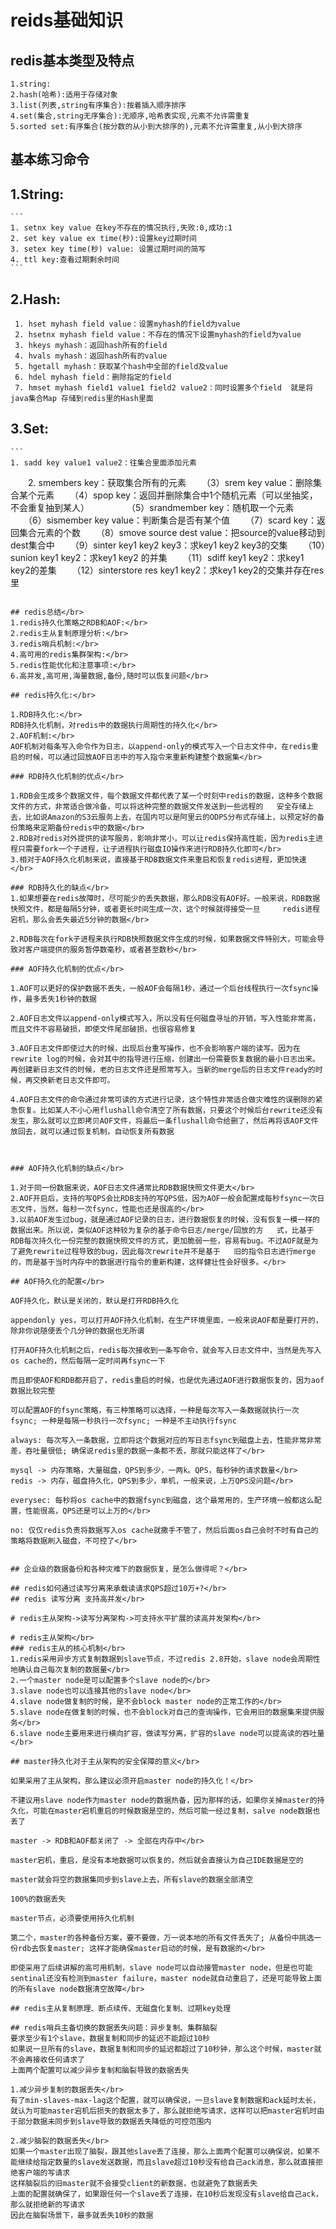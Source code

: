 # reids基础知识

##  redis基本类型及特点
    1.string:
    2.hash(哈希):适用于存储对象
    3.list(列表,string有序集合):按着插入顺序排序
    4.set(集合,string无序集合):无顺序,哈希表实现,元素不允许需重复
    5.sorted set:有序集合(按分数的从小到大排序的),元素不允许需重复,从小到大排序
   
 ## 基本练习命令
 ## 1.String: 
    ```
    1. setnx key value 在key不存在的情况执行,失败:0,成功:1
    2. set key value ex time(秒):设置key过期时间
    3. setex key time(秒) value: 设置过期时间的简写
    4. ttl key:查看过期剩余时间
    ```
 ## 2.Hash:
   ```
    1. hset myhash field value：设置myhash的field为value
    2. hsetnx myhash field value：不存在的情况下设置myhash的field为value
    3. hkeys myhash：返回hash所有的field
    4. hvals myhash：返回hash所有的value
    5. hgetall myhash：获取某个hash中全部的field及value
    6. hdel myhash field：删除指定的field
    7. hmset myhash field1 value1 field2 value2：同时设置多个field  就是将java集合Map 存储到redis里的Hash里面
   ```
 ## 3.Set:
    ```
    1. sadd key value1 value2：往集合里面添加元素
　　2. smembers key：获取集合所有的元素
　　（3）srem key value：删除集合某个元素
　　（4）spop key：返回并删除集合中1个随机元素（可以坐抽奖，不会重复抽到某人）　　　
　　（5）srandmember key：随机取一个元素
　　（6）sismember key value：判断集合是否有某个值
　　（7）scard key：返回集合元素的个数
　　（8）smove source dest value：把source的value移动到dest集合中
　　（9）sinter key1 key2 key3：求key1 key2 key3的交集
　　（10）sunion key1 key2：求key1 key2 的并集
　　（11）sdiff key1 key2：求key1 key2的差集
　　（12）sinterstore res key1 key2：求key1 key2的交集并存在res里
   
   ```
 
## redis总结</br>
  1.redis持久化策略之RDB和AOF:</br>
  2.redis主从复制原理分析:</br>
  3.redis哨兵机制:</br>
  4.高可用的redis集群架构:</br>
  5.redis性能优化和注意事项:</br>
  6.高并发,高可用,海量数据,备份,随时可以恢复问题</br>

## redis持久化:</br>

1.RDB持久化:</br>
  RDB持久化机制，对redis中的数据执行周期性的持久化</br>
2.AOF机制:</br>
  AOF机制对每条写入命令作为日志，以append-only的模式写入一个日志文件中，在redis重启的时候，可以通过回放AOF日志中的写入指令来重新构建整个数据集</br>

### RDB持久化机制的优点</br>

1.RDB会生成多个数据文件，每个数据文件都代表了某一个时刻中redis的数据，这种多个数据文件的方式，非常适合做冷备，可以将这种完整的数据文件发送到一些远程的   安全存储上去，比如说Amazon的S3云服务上去，在国内可以是阿里云的ODPS分布式存储上，以预定好的备份策略来定期备份redis中的数据</br>
2.RDB对redis对外提供的读写服务，影响非常小，可以让redis保持高性能，因为redis主进程只需要fork一个子进程，让子进程执行磁盘IO操作来进行RDB持久化即可</br>
3.相对于AOF持久化机制来说，直接基于RDB数据文件来重启和恢复redis进程，更加快速</br>

### RDB持久化的缺点</br>
1.如果想要在redis故障时，尽可能少的丢失数据，那么RDB没有AOF好。一般来说，RDB数据快照文件，都是每隔5分钟，或者更长时间生成一次，这个时候就得接受一旦     redis进程宕机，那么会丢失最近5分钟的数据</br>

2.RDB每次在fork子进程来执行RDB快照数据文件生成的时候，如果数据文件特别大，可能会导致对客户端提供的服务暂停数毫秒，或者甚至数秒</br>

### AOF持久化机制的优点</br>

1.AOF可以更好的保护数据不丢失，一般AOF会每隔1秒，通过一个后台线程执行一次fsync操作，最多丢失1秒钟的数据

2.AOF日志文件以append-only模式写入，所以没有任何磁盘寻址的开销，写入性能非常高，而且文件不容易破损，即使文件尾部破损，也很容易修复

3.AOF日志文件即使过大的时候，出现后台重写操作，也不会影响客户端的读写。因为在rewrite log的时候，会对其中的指导进行压缩，创建出一份需要恢复数据的最小日志出来。再创建新日志文件的时候，老的日志文件还是照常写入。当新的merge后的日志文件ready的时候，再交换新老日志文件即可。

4.AOF日志文件的命令通过非常可读的方式进行记录，这个特性非常适合做灾难性的误删除的紧急恢复。比如某人不小心用flushall命令清空了所有数据，只要这个时候后台rewrite还没有发生，那么就可以立即拷贝AOF文件，将最后一条flushall命令给删了，然后再将该AOF文件放回去，就可以通过恢复机制，自动恢复所有数据



### AOF持久化机制的缺点</br>

1.对于同一份数据来说，AOF日志文件通常比RDB数据快照文件更大</br>
2.AOF开启后，支持的写QPS会比RDB支持的写QPS低，因为AOF一般会配置成每秒fsync一次日志文件，当然，每秒一次fsync，性能也还是很高的</br>
3.以前AOF发生过bug，就是通过AOF记录的日志，进行数据恢复的时候，没有恢复一模一样的数据出来。所以说，类似AOF这种较为复杂的基于命令日志/merge/回放的方   式，比基于RDB每次持久化一份完整的数据快照文件的方式，更加脆弱一些，容易有bug。不过AOF就是为了避免rewrite过程导致的bug，因此每次rewrite并不是基于   旧的指令日志进行merge的，而是基于当时内存中的数据进行指令的重新构建，这样健壮性会好很多。</br>

## AOF持久化的配置</br>

AOF持久化，默认是关闭的，默认是打开RDB持久化

appendonly yes，可以打开AOF持久化机制，在生产环境里面，一般来说AOF都是要打开的，除非你说随便丢个几分钟的数据也无所谓

打开AOF持久化机制之后，redis每次接收到一条写命令，就会写入日志文件中，当然是先写入os cache的，然后每隔一定时间再fsync一下

而且即使AOF和RDB都开启了，redis重启的时候，也是优先通过AOF进行数据恢复的，因为aof数据比较完整

可以配置AOF的fsync策略，有三种策略可以选择，一种是每次写入一条数据就执行一次fsync; 一种是每隔一秒执行一次fsync; 一种是不主动执行fsync

always: 每次写入一条数据，立即将这个数据对应的写日志fsync到磁盘上去，性能非常非常差，吞吐量很低; 确保说redis里的数据一条都不丢，那就只能这样了</br>

mysql -> 内存策略，大量磁盘，QPS到多少，一两k。QPS，每秒钟的请求数量</br>
redis -> 内存，磁盘持久化，QPS到多少，单机，一般来说，上万QPS没问题</br>

everysec: 每秒将os cache中的数据fsync到磁盘，这个最常用的，生产环境一般都这么配置，性能很高，QPS还是可以上万的</br>

no: 仅仅redis负责将数据写入os cache就撒手不管了，然后后面os自己会时不时有自己的策略将数据刷入磁盘，不可控了</br>


## 企业级的数据备份和各种灾难下的数据恢复，是怎么做得呢？</br>

## redis如何通过读写分离来承载读请求QPS超过10万+?</br>
## redis 读写分离 支持高并发</br>

# redis主从架构->读写分离架构->可支持水平扩展的读高并发架构</br>

# redis主从架构</br>
### redis主从的核心机制</br>
  1.redis采用异步方式复制数据到slave节点，不过redis 2.8开始，slave node会周期性地确认自己每次复制的数据量</br>
  2.一个master node是可以配置多个slave node的</br>
  3.slave node也可以连接其他的slave node</br>
  4.slave node做复制的时候，是不会block master node的正常工作的</br>
  5.slave node在做复制的时候，也不会block对自己的查询操作，它会用旧的数据集来提供服务</br>
  6.slave node主要用来进行横向扩容，做读写分离，扩容的slave node可以提高读的吞吐量</br>

## master持久化对于主从架构的安全保障的意义</br>

如果采用了主从架构，那么建议必须开启master node的持久化！</br>

不建议用slave node作为master node的数据热备，因为那样的话，如果你关掉master的持久化，可能在master宕机重启的时候数据是空的，然后可能一经过复制，salve node数据也丢了

master -> RDB和AOF都关闭了 -> 全部在内存中</br>

master宕机，重启，是没有本地数据可以恢复的，然后就会直接认为自己IDE数据是空的

master就会将空的数据集同步到slave上去，所有slave的数据全部清空

100%的数据丢失

master节点，必须要使用持久化机制

第二个，master的各种备份方案，要不要做，万一说本地的所有文件丢失了; 从备份中挑选一份rdb去恢复master; 这样才能确保master启动的时候，是有数据的</br>

即使采用了后续讲解的高可用机制，slave node可以自动接管master node，但是也可能sentinal还没有检测到master failure，master node就自动重启了，还是可能导致上面的所有slave node数据清空故障</br>

## redis主从复制原理、断点续传、无磁盘化复制、过期key处理

## redis哨兵主备切换的数据丢失问题：异步复制、集群脑裂
要求至少有1个slave，数据复制和同步的延迟不能超过10秒
如果说一旦所有的slave，数据复制和同步的延迟都超过了10秒钟，那么这个时候，master就不会再接收任何请求了
上面两个配置可以减少异步复制和脑裂导致的数据丢失

1.减少异步复制的数据丢失</br>
有了min-slaves-max-lag这个配置，就可以确保说，一旦slave复制数据和ack延时太长，就认为可能master宕机后损失的数据太多了，那么就拒绝写请求，这样可以把master宕机时由于部分数据未同步到slave导致的数据丢失降低的可控范围内

2.减少脑裂的数据丢失</br>
如果一个master出现了脑裂，跟其他slave丢了连接，那么上面两个配置可以确保说，如果不能继续给指定数量的slave发送数据，而且slave超过10秒没有给自己ack消息，那么就直接拒绝客户端的写请求
这样脑裂后的旧master就不会接受client的新数据，也就避免了数据丢失
上面的配置就确保了，如果跟任何一个slave丢了连接，在10秒后发现没有slave给自己ack，那么就拒绝新的写请求
因此在脑裂场景下，最多就丢失10秒的数据
